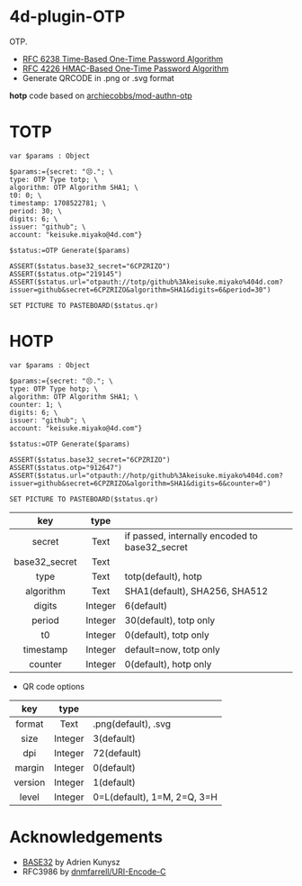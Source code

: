 # 4d-plugin-OTP
OTP.

* [RFC 6238 Time-Based One-Time Password Algorithm](https://www.ietf.org/rfc/rfc6238.txt)
* [RFC 4226 HMAC-Based One-Time Password Algorithm](https://www.ietf.org/rfc/rfc4226.txt)
* Generate QRCODE in .png or .svg format

**hotp** code based on [archiecobbs/mod-authn-otp](https://github.com/archiecobbs/mod-authn-otp/tree/master)

# TOTP

```4d
var $params : Object

$params:={secret: "😣."; \
type: OTP Type totp; \
algorithm: OTP Algorithm SHA1; \
t0: 0; \
timestamp: 1708522781; \
period: 30; \
digits: 6; \
issuer: "github"; \
account: "keisuke.miyako@4d.com"}

$status:=OTP Generate($params)

ASSERT($status.base32_secret="6CPZRIZO")
ASSERT($status.otp="219145")
ASSERT($status.url="otpauth://totp/github%3Akeisuke.miyako%404d.com?issuer=github&secret=6CPZRIZO&algorithm=SHA1&digits=6&period=30")

SET PICTURE TO PASTEBOARD($status.qr)
```

# HOTP

```4d
var $params : Object

$params:={secret: "😣."; \
type: OTP Type hotp; \
algorithm: OTP Algorithm SHA1; \
counter: 1; \
digits: 6; \
issuer: "github"; \
account: "keisuke.miyako@4d.com"}

$status:=OTP Generate($params)

ASSERT($status.base32_secret="6CPZRIZO")
ASSERT($status.otp="912647")
ASSERT($status.url="otpauth://hotp/github%3Akeisuke.miyako%404d.com?issuer=github&secret=6CPZRIZO&algorithm=SHA1&digits=6&counter=0")

SET PICTURE TO PASTEBOARD($status.qr)
```

|key|type||
|:-:|:-:|:-|
|secret|Text|if passed, internally encoded to base32_secret|
|base32_secret|Text||
|type|Text|totp(default), hotp|
|algorithm|Text|SHA1(default), SHA256, SHA512|
|digits|Integer|6(default)|
|period|Integer|30(default), totp only|
|t0|Integer|0(default), totp only|
|timestamp|Integer|default=now, totp only|
|counter|Integer|0(default), hotp only|

* QR code options

|key|type||
|:-:|:-:|:-|
|format|Text|.png(default), .svg|
|size|Integer|3(default)|
|dpi|Integer|72(default)|
|margin|Integer|0(default)|
|version|Integer|1(default)|
|level|Integer|0=L(default), 1=M, 2=Q, 3=H|

# Acknowledgements

* [BASE32](https://github.com/mjg59/tpmtotp/blob/master/base32.h) by Adrien Kunysz
* RFC3986 by [dnmfarrell/URI-Encode-C](https://github.com/dnmfarrell/URI-Encode-C) 
